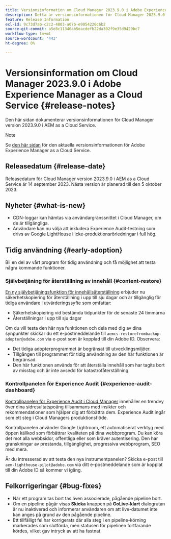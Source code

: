 ```yaml
---
title: Versionsinformation om Cloud Manager 2023.9.0 i Adobe Experience Manager as a Cloud Service
description: Detta är versionsinformationen för Cloud Manager 2023.9.0 i AEM as a Cloud Service.
feature: Release Information
exl-id: 9c73d7ab-c2c2-4803-a07b-e9054220c6b2
source-git-commit: a5e8c11340ab5eacdefb22da302f9e35d9429bc7
workflow-type: tm+mt
source-wordcount: '443'
ht-degree: 0%

---
```



# Versionsinformation om Cloud Manager 2023.9.0 i Adobe Experience Manager as a Cloud Service {#release-notes}

Den här sidan dokumenterar versionsinformationen för Cloud Manager version 2023.9.0 i AEM as a Cloud Service.

>[!NOTE]
>
>Se [den här sidan](/help/release-notes/release-notes-cloud/release-notes-current.md) för den aktuella versionsinformationen för Adobe Experience Manager as a Cloud Service.

## Releasedatum {#release-date}

Releasedatum för Cloud Manager version 2023.9.0 i AEM as a Cloud Service är 14 september 2023. Nästa version är planerad till den 5 oktober 2023.

## Nyheter {#what-is-new}

* CDN-loggar kan hämtas via användargränssnittet i Cloud Manager, om de är tillgängliga.
* Användare kan nu välja att inkludera Experience Audit-testning som drivs av Google LightHouse i icke-produktionsrörledningar i full hög.

## Tidig användning {#early-adoption}

Bli en del av vårt program för tidig användning och få möjlighet att testa några kommande funktioner.

### Självbetjäning för återställning av innehåll {#content-restore}

[En ny självbetjäningsfunktion för innehållsåterställning](/help/operations/restore.md) erbjuder nu säkerhetskopiering för återställning i upp till sju dagar och är tillgänglig för tidiga användare i utvärderingssyfte som omfattar:

* Säkerhetskopiering vid bestämda tidpunkter för de senaste 24 timmarna
* Återställningar i upp till sju dagar

Om du vill testa den här nya funktionen och dela med dig av dina synpunkter skickar du ett e-postmeddelande till `aemcs-restorefrombackup-adopter@adobe.com` via e-post som är kopplad till din Adobe ID. Observera:

* Det tidiga adopterprogrammet är begränsat till utvecklingsmiljöer.
* Tillgången till programmet för tidig användning av den här funktionen är begränsad.
* Den här funktionen används för att återställa innehåll som har tagits bort av misstag och är inte avsedd för katastrofåterställning.

### Kontrollpanelen för Experience Audit {#experience-audit-dashboard}

[Kontrollpanelen för Experience Audit i Cloud Manager](/help/implementing/cloud-manager/experience-audit-dashboard.md) innehåller en trendvy över dina sidresultatspoäng tillsammans med insikter och rekommendationer som hjälper dig att förbättra dem. Experience Audit ingår som ett steg i Cloud Managers produktionsflöde.

Kontrollpanelen använder Google Lightroom, ett automatiserat verktyg med öppen källkod som förbättrar kvaliteten på dina webbprogram. Du kan köra det mot alla webbsidor, offentliga eller som kräver autentisering. Den har granskningar av prestanda, tillgänglighet, progressiva webbprogram, SEO med mera.

Är du intresserad av att testa den nya instrumentpanelen? Skicka e-post till `aem-lighthouse-pilot@adobe.com` via ditt e-postmeddelande som är kopplat till din Adobe ID så kommer vi igång.

## Felkorrigeringar {#bug-fixes}

* När ett program tas bort tas även associerade, pågående pipeline bort.
* Om en pipeline pågår visas **Skicka** knappen på **GoLive-klart** dialogrutan är nu inaktiverad och informerar användaren om att live-datumet inte kan anges på grund av den pågående pipeline.
* Ett tillfälligt fel har korrigerats där alla steg i en pipeline-körning markerades som slutförda, men statusen för pipelinen fortfarande kördes, vilket gav intryck av att ha fastnat.

